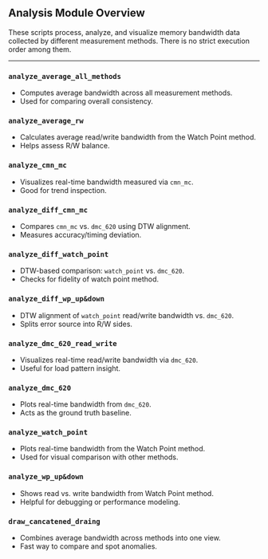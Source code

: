 ## Analysis Module Overview

These scripts process, analyze, and visualize memory bandwidth data collected by different measurement methods. There is no strict execution order among them.

---

### `analyze_average_all_methods`
- Computes average bandwidth across all measurement methods.
- Used for comparing overall consistency.

### `analyze_average_rw`
- Calculates average read/write bandwidth from the Watch Point method.
- Helps assess R/W balance.

### `analyze_cmn_mc`
- Visualizes real-time bandwidth measured via `cmn_mc`.
- Good for trend inspection.

### `analyze_diff_cmn_mc`
- Compares `cmn_mc` vs. `dmc_620` using DTW alignment.
- Measures accuracy/timing deviation.

### `analyze_diff_watch_point`
- DTW-based comparison: `watch_point` vs. `dmc_620`.
- Checks for fidelity of watch point method.

### `analyze_diff_wp_up&down`
- DTW alignment of `watch_point` read/write bandwidth vs. `dmc_620`.
- Splits error source into R/W sides.

### `analyze_dmc_620_read_write`
- Visualizes real-time read/write bandwidth via `dmc_620`.
- Useful for load pattern insight.

### `analyze_dmc_620`
- Plots real-time bandwidth from `dmc_620`.
- Acts as the ground truth baseline.

### `analyze_watch_point`
- Plots real-time bandwidth from the Watch Point method.
- Used for visual comparison with other methods.

### `analyze_wp_up&down`
- Shows read vs. write bandwidth from Watch Point method.
- Helpful for debugging or performance modeling.

### `draw_cancatened_draing`
- Combines average bandwidth across methods into one view.
- Fast way to compare and spot anomalies.
